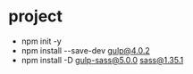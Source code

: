 # project

- npm init -y
- npm install --save-dev gulp@4.0.2
- npm install -D gulp-sass@5.0.0 sass@1.35.1